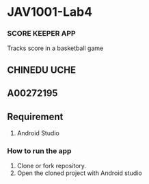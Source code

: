 # JAV1001-Lab4

### SCORE KEEPER APP
 Tracks score in a basketball game

## CHINEDU UCHE
## A00272195

## Requirement
 1. Android Studio

### How to run the app
  1. Clone or fork repository.
  2. Open the cloned project with Android studio



